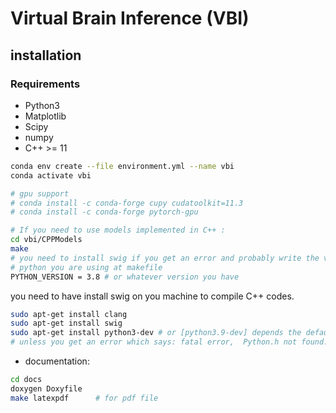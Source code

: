 # Virtual Brain Inference (VBI)

## installation

### Requirements

- Python3
- Matplotlib
- Scipy
- numpy
- C++ >= 11

```sh
conda env create --file environment.yml --name vbi
conda activate vbi

# gpu support
# conda install -c conda-forge cupy cudatoolkit=11.3
# conda install -c conda-forge pytorch-gpu

# If you need to use models implemented in C++ :
cd vbi/CPPModels
make  
# you need to install swig if you get an error and probably write the version of 
# python you are using at makefile
PYTHON_VERSION = 3.8 # or whatever version you have
```

you need to have install swig on you machine to compile C++ codes.

```sh
sudo apt-get install clang
sudo apt-get install swig
sudo apt-get install python3-dev # or [python3.9-dev] depends the default version of python on your machine.
# unless you get an error which says: fatal error,  Python.h not found.
```

- documentation:

```sh
cd docs 
doxygen Doxyfile
make latexpdf      # for pdf file
```

